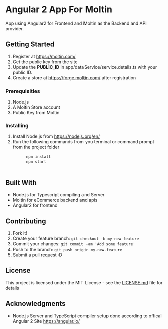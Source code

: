 # Angular 2 App For Moltin

App using Angular2 for Frontend and Moltin as the Backend and API provider.

## Getting Started

1. Register at https://moltin.com/
2. Get the public key from the site
3. Update the <strong>PUBLIC_ID</strong> in app/dataService/service.details.ts with your public ID.
2. Create a store at https://forge.moltin.com/ after registration


### Prerequisities

1. Node.js
2. A Moltin Store account
3. Public Key from Moltin


### Installing
1. Install Node.js from https://nodejs.org/en/
2. Run the following commands from you terminal or command prompt from the project folder
    <pre>
        <code>npm install</code>
        <code>npm start</code>
    </pre>


## Built With

* Node.js for Typescript compiling and Server
* Moltin for eCommerce backend and apis
* Angular2 for frontend

## Contributing

1. Fork it!
2. Create your feature branch: `git checkout -b my-new-feature`
3. Commit your changes: `git commit -am 'Add some feature'`
4. Push to the branch: `git push origin my-new-feature`
5. Submit a pull request :D


## License

This project is licensed under the MIT License - see the [LICENSE.md](LICENSE.md) file for details

## Acknowledgments

* Node.js Server and TypeScript compiler setup done according to offical Angular 2 Site https://angular.io/



